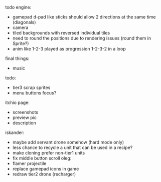 todo engine:
- gamepad d-pad like sticks should allow 2 directions at the same time (diagonals)
- camera
- tiled backgrounds with reversed individual tiles
- need to round the positions due to rendering issues (round them in Sprite?)
- anim like 1-2-3 played as progression 1-2-3-2 in a loop

final things:
- music

todo:
- tier3 scrap sprites
- menu buttons focus?

itchio page:
- screenshots
- preview pic
- description

iskander:
- maybe add servant drone somehow (hard mode only)
- less chance to recycle a unit that can be used in a recipe?
- make cloning prefer non-tier1 units
- fix middle button scroll
oleg:
- flamer projectile
- replace gamepad icons in game
- redraw tier2 drone (recharger)
